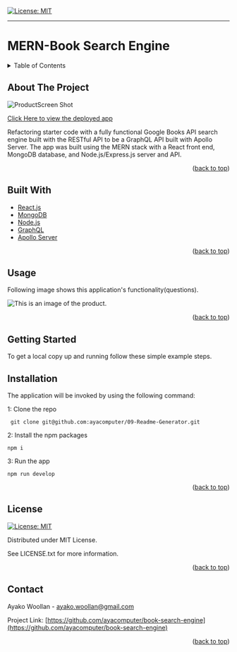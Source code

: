 
[![License: MIT](https://img.shields.io/badge/License-MIT-yellow.svg)](https://opensource.org/licenses/MIT)

---
  
# MERN-Book Search Engine
<details>
  
<summary>Table of Contents</summary>

  
<ol>
  
<li>
  
<a href="#about-the-project">About The Project</a></li>

  
<ul>
  
<li><a href="#built-with">Built With</a></li>

<li><a href="#usage">Usage</a></>
</ul>

</li>

<li>

<a href="#getting-started">Getting Started</a>

<ul>

<li><a href="#installation">Installation</a>

</ul>

</li>
<li><a href="#license">License</a></>
  
<li><a href="#contact">Contact</a></>
  
</ol>
  
</details>

 ## About The Project


 ![ProductScreen Shot](./client/public/assets/product.png)

 [Click Here to view the deployed app](https://ayacomputer-book-search-engine.herokuapp.com/)


Refactoring starter code with a fully functional Google Books API search engine built with the RESTful API to be a GraphQL API built with Apollo Server. The app was built using the MERN stack with a React front end, MongoDB database, and Node.js/Express.js server and API.

<p align = "right">(<a href="#top">back to top</a>)</>

 ## Built With
* [React.js](https://reactjs.org/) 
* [MongoDB](https://www.mongodb.com/) 
* [Node.js](https://nodejs.org/) 
* [GraphQL](https://graphql.org/)
* [Apollo Server](https://www.apollographql.com) 

<p align = "right"> (<a href="#top">back to top</a>)</>

## Usage

  Following image shows this application's functionality(questions).

![This is an image of the product.](./client/public/assets/product2.png)

<p align ="right">(<a href="#top">back to top</a>)</>

## Getting Started

To get a local copy up and running follow these simple example steps.

 ## Installation

 The application will be invoked by using the following command:

 1: Clone the repo
 ```
  git clone git@github.com:ayacomputer/09-Readme-Generator.git
 ```
 2: Install the npm packages
 ```
 npm i
 ```
 3: Run the app
 ```
 npm run develop
 ```

<p align="right">(<a href="#top">back to top</a>)</>

## License

[![License: MIT](https://img.shields.io/badge/License-MIT-yellow.svg)](https://opensource.org/licenses/MIT)

Distributed under MIT License.

See LICENSE.txt for more information.

<p align ="right">(<a href="#top">back to top</a>)</>

 ## Contact

Ayako Woollan - ayako.woollan@gmail.com

Project Link: [https://github.com/ayacomputer/book-search-engine](https://github.com/ayacomputer/book-search-engine)

<p align="right">(<a href="#top">back to top</a>)</>
